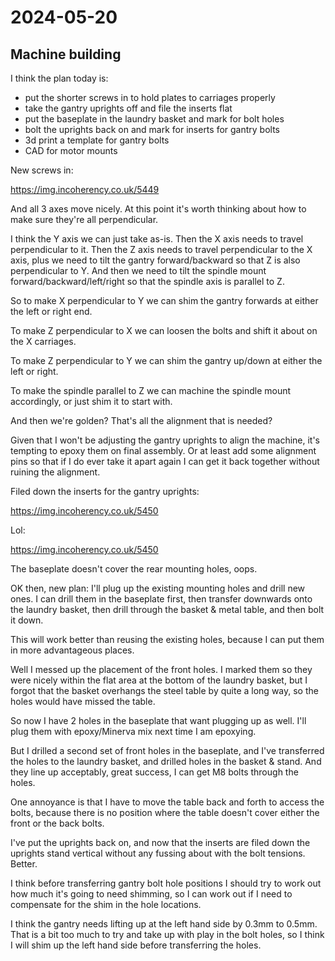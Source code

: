 # 2024-05-20

## Machine building

I think the plan today is:

 * put the shorter screws in to hold plates to carriages properly
 * take the gantry uprights off and file the inserts flat
 * put the baseplate in the laundry basket and mark for bolt holes
 * bolt the uprights back on and mark for inserts for gantry bolts
 * 3d print a template for gantry bolts
 * CAD for motor mounts

New screws in:

https://img.incoherency.co.uk/5449

And all 3 axes move nicely. At this point it's worth thinking about how to
make sure they're all perpendicular.

I think the Y axis we can just take as-is. Then the X axis needs to travel perpendicular
to it. Then the Z axis needs to travel perpendicular to the X axis, plus we need to tilt
the gantry forward/backward so that Z is also perpendicular to Y. And then we need to tilt
the spindle mount forward/backward/left/right so that the spindle axis is parallel to Z.

So to make X perpendicular to Y we can shim the gantry forwards at either the left or right
end.

To make Z perpendicular to X we can loosen the bolts and shift it about on the X carriages.

To make Z perpendicular to Y we can shim the gantry up/down at either the left or right.

To make the spindle parallel to Z we can machine the spindle mount accordingly, or just
shim it to start with.

And then we're golden? That's all the alignment that is needed?

Given that I won't be adjusting the gantry uprights to align the machine, it's tempting to
epoxy them on final assembly. Or at least add some alignment pins so that if I do ever take
it apart again I can get it back together without ruining the alignment.

Filed down the inserts for the gantry uprights:

https://img.incoherency.co.uk/5450

Lol:

https://img.incoherency.co.uk/5450

The baseplate doesn't cover the rear mounting holes, oops.

OK then, new plan: I'll plug up the existing mounting holes and drill new ones. I can drill
them in the baseplate first, then transfer downwards onto the laundry basket, then drill through
the basket & metal table, and then bolt it down.

This will work better than reusing the existing holes, because I can put them in more
advantageous places.

Well I messed up the placement of the front holes. I marked them so they were nicely within
the flat area at the bottom of the laundry basket, but I forgot that the basket overhangs
the steel table by quite a long way, so the holes would have missed the table.

So now I have 2 holes in the baseplate that want plugging up as well. I'll plug them with
epoxy/Minerva mix next time I am epoxying.

But I drilled a second set of front holes in the baseplate, and I've transferred the holes
to the laundry basket, and drilled holes in the basket & stand. And they line up acceptably,
great success, I can get M8 bolts through the holes.

One annoyance is that I have to move the table back and forth to access the bolts,
because there is no position where the table doesn't cover either the front or the back bolts.

I've put the uprights back on, and now that the inserts are filed down the uprights stand
vertical without any fussing about with the bolt tensions. Better.

I think before transferring gantry bolt hole positions I should try to work out how much it's
going to need shimming, so I can work out if I need to compensate for the shim in the hole
locations.

I think the gantry needs lifting up at the left hand side by 0.3mm to 0.5mm.
That is a bit too much to try and take up with play in the bolt holes, so I think
I will shim up the left hand side before transferring the holes.
